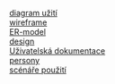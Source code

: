 [diagram užití](diagram_text.md) <br>
[wireframe](wireframe_text.md) <br>
[ER-model](ER-model-kurz.png) <br>
[design](design.md) <br>
[Uživatelská dokumentace](dokumentace.pdf) <br>
[persony](Persony/Persony.md) <br>
[scénáře použití](Persony/Scénáře%20použití.md) <br>
